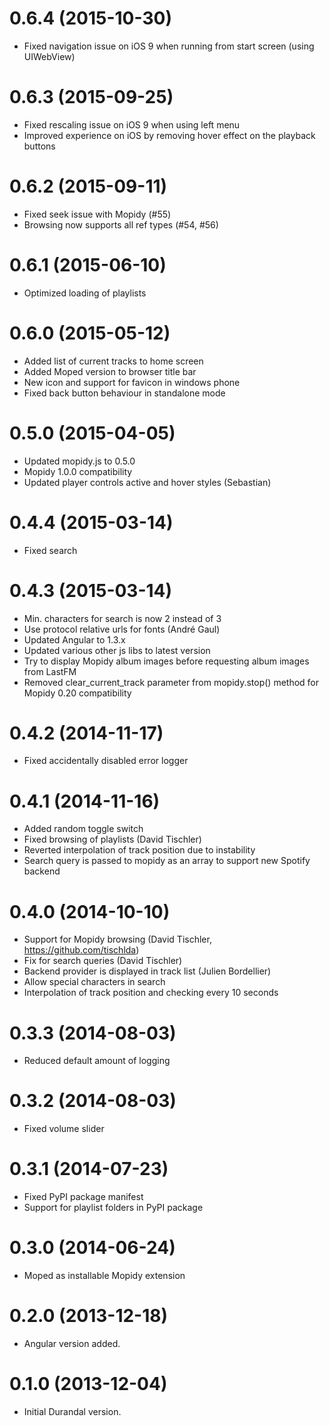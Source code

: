 # 0.6.4 (2015-10-30)

- Fixed navigation issue on iOS 9 when running from start screen (using UIWebView)

# 0.6.3 (2015-09-25)

- Fixed rescaling issue on iOS 9 when using left menu
- Improved experience on iOS by removing hover effect on the playback buttons

# 0.6.2 (2015-09-11)

- Fixed seek issue with Mopidy (#55)
- Browsing now supports all ref types (#54, #56)

# 0.6.1 (2015-06-10)

- Optimized loading of playlists

# 0.6.0 (2015-05-12)

- Added list of current tracks to home screen
- Added Moped version to browser title bar
- New icon and support for favicon in windows phone
- Fixed back button behaviour in standalone mode

# 0.5.0 (2015-04-05)

- Updated mopidy.js to 0.5.0
- Mopidy 1.0.0 compatibility
- Updated player controls active and hover styles (Sebastian) 

# 0.4.4 (2015-03-14)

- Fixed search

# 0.4.3 (2015-03-14)

- Min. characters for search is now 2 instead of 3
- Use protocol relative urls for fonts (André Gaul)
- Updated Angular to 1.3.x
- Updated various other js libs to latest version
- Try to display Mopidy album images before requesting album images from LastFM
- Removed clear_current_track parameter from mopidy.stop() method for Mopidy 0.20 compatibility

# 0.4.2 (2014-11-17)

- Fixed accidentally disabled error logger

# 0.4.1 (2014-11-16)

- Added random toggle switch
- Fixed browsing of playlists (David Tischler)
- Reverted interpolation of track position due to instability
- Search query is passed to mopidy as an array to support new Spotify backend

# 0.4.0 (2014-10-10)

- Support for Mopidy browsing (David Tischler, https://github.com/tischlda)
- Fix for search queries (David Tischler)
- Backend provider is displayed in track list (Julien Bordellier)
- Allow special characters in search
- Interpolation of track position and checking every 10 seconds

# 0.3.3 (2014-08-03)

- Reduced default amount of logging

# 0.3.2 (2014-08-03)

- Fixed volume slider

# 0.3.1 (2014-07-23)

- Fixed PyPI package manifest
- Support for playlist folders in PyPI package

# 0.3.0 (2014-06-24)

- Moped as installable Mopidy extension

# 0.2.0 (2013-12-18)

- Angular version added.

# 0.1.0 (2013-12-04)

- Initial Durandal version.
